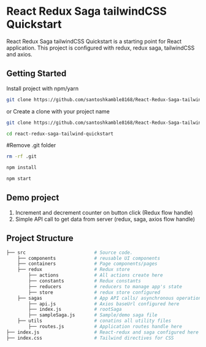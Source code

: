 
# React Redux Saga tailwindCSS Quickstart

React Redux Saga tailwindCSS Quickstart is a starting point for React application. This project is configured with redux, redux saga, tailwindCSS and axios. 

## Getting Started
Install project with npm/yarn
```bash
git clone https://github.com/santoshkamble8168/React-Redux-Saga-tailwindCSS-Quickstart.git
```
or Create a clone with your project name
```bash
git clone https://github.com/santoshkamble8168/React-Redux-Saga-tailwindCSS-Quickstart.git your_project_name
```

```bash
cd react-redux-saga-tailwind-quickstart
```

#Remove .git folder
```bash
rm -rf .git
```

```bash
npm install
```

```bash
npm start
```


## Demo project

1. Increment and decrement counter on button click (Redux flow handle)
2. Simple API call to get data from server (redux, saga, axios flow handle)


## Project Structure

```sh
├── src                         # Source code.
    ├── components              # reusable UI components
    ├── containers              # Page components/pages
    ├── redux                   # Redux store
        ├── actions             # All actions create here
        ├── constants           # Redux constants 
        ├── reducers            # reducers to manage app's state
        ├── store               # redux store configured
    ├── sagas                   # App API calls/ asynchronous operations handle here
        ├── api.js              # Axios baseUrl configured here
        ├── index.js            # rootSaga
        ├── sampleSaga.js       # Sample/demo saga file
    ├── utils                   # conatins all utility files
        ├── routes.js           # Application routes handle here
├── index.js                    # React-redux and saga configured here
├── index.css                   # Tailwind directives for CSS
```
    